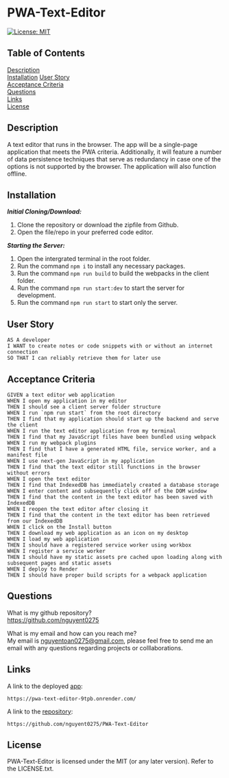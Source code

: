 # PWA-Text-Editor

[![License: MIT](https://img.shields.io/badge/License-MIT-yellow.svg)](https://opensource.org/licenses/MIT)

## Table of Contents

[Description](#description)<br>
[Installation](#installation)
[User Story](#user-story)<br>
[Acceptance Criteria](#acceptance-criteria)<br>
[Questions](#questions)<br>
[Links](#links)<br>
[License](#license)<br>

## Description

A text editor that runs in the browser. The app will be a single-page application that meets the PWA criteria. Additionally, it will feature a number of data persistence techniques that serve as redundancy in case one of the options is not supported by the browser. The application will also function offline.

## Installation

**_Initial Cloning/Download:_**

1. Clone the repository or download the zipfile from Github.
2. Open the file/repo in your preferred code editor.

**_Starting the Server:_**

1. Open the intergrated terminal in the root folder.
2. Run the command `npm i` to install any necessary packages.
3. Run the command `npm run build` to build the webpacks in the client folder.
4. Run the command `npm run start:dev` to start the server for development.
5. Run the command `npm run start` to start only the server.

## User Story

```
AS A developer
I WANT to create notes or code snippets with or without an internet connection
SO THAT I can reliably retrieve them for later use
```

## Acceptance Criteria

```
GIVEN a text editor web application
WHEN I open my application in my editor
THEN I should see a client server folder structure
WHEN I run `npm run start` from the root directory
THEN I find that my application should start up the backend and serve the client
WHEN I run the text editor application from my terminal
THEN I find that my JavaScript files have been bundled using webpack
WHEN I run my webpack plugins
THEN I find that I have a generated HTML file, service worker, and a manifest file
WHEN I use next-gen JavaScript in my application
THEN I find that the text editor still functions in the browser without errors
WHEN I open the text editor
THEN I find that IndexedDB has immediately created a database storage
WHEN I enter content and subsequently click off of the DOM window
THEN I find that the content in the text editor has been saved with IndexedDB
WHEN I reopen the text editor after closing it
THEN I find that the content in the text editor has been retrieved from our IndexedDB
WHEN I click on the Install button
THEN I download my web application as an icon on my desktop
WHEN I load my web application
THEN I should have a registered service worker using workbox
WHEN I register a service worker
THEN I should have my static assets pre cached upon loading along with subsequent pages and static assets
WHEN I deploy to Render
THEN I should have proper build scripts for a webpack application
```

## Questions

What is my github repository?<br>
https://github.com/nguyent0275

What is my email and how can you reach me?<br>
My email is nguyentoan0275@gmail.com, please feel free to send me an email with any questions regarding projects or colllaborations.

## Links

A link to the deployed [app](https://pwa-text-editor-9tpb.onrender.com/):

```
https://pwa-text-editor-9tpb.onrender.com/
```

A link to the [repository](https://github.com/nguyent0275/PWA-Text-Editor):

```
https://github.com/nguyent0275/PWA-Text-Editor
```

## License

PWA-Text-Editor is licensed under the MIT (or any later version). Refer to the LICENSE.txt.
